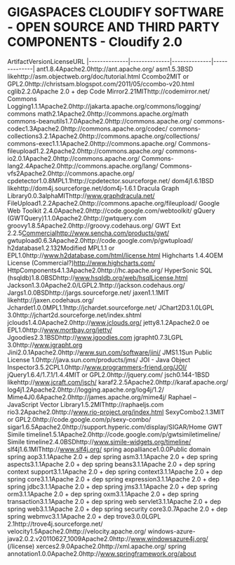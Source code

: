 GIGASPACES CLOUDIFY SOFTWARE  - OPEN SOURCE AND THIRD PARTY COMPONENTS - Cloudify 2.0
=====================================================================

ArtifactVersionLicenseURL
|--------------|--------------|--------------|--------------|
ant1.8.4Apache2.0http://ant.apache.org/
asm1.5.3BSD likehttp://asm.objectweb.org/doc/tutorial.html
Ccombo2MIT or GPL2.0http://christsam.blogspot.com/2011/05/ccombo-v20.html   
cglib2.2.0Apache 2.0 + dep
Code Mirror2.21MIThttp://codemirror.net/
Commons Logging1.1.1Apache2.0http://jakarta.apache.org/commons/logging/
commons math2.1Apache2.0http://commons.apache.org/math   
commons-beanutils1.7.0Apache2.0http://commons.apache.org/
commons-codec1.3Apache2.0http://commons.apache.org/codec/
commons-collections3.2.1Apache2.0http://commons.apache.org/collections/
commons-exec1.1.1Apache2.0http://commons.apache.org/
Commons-fileupload1.2.2Apache2.0http://commons.apache.org/
commons-io2.0.1Apache2.0http://commons.apache.org/
Commons-lang2.4Apache2.0http://commons.apache.org/lang/
Commons-vfs2Apache2.0http://commons.apache.org/
cpdetector1.0.8MPL1.1http://cpdetector.sourceforge.net/
dom4j1.6.1BSD likehttp://dom4j.sourceforge.net/dom4j-1.6.1
Dracula Graph Library0.0.3alphaMIThttp://www.graphdracula.net/
FileUpload1.2.2Apache2.0http://commons.apache.org/fileupload/
Google Web Toolkit 2.4.0Apache2.0http://code.google.com/webtoolkit/
gQuery (GWTQuery)1.1.0Apache2.0http://gwtquery.com
groovy1.8.5Apache2.0http://groovy.codehaus.org/
GWT Ext 2.2.5[Commercial](http://www.sencha.com/store/gwt/license.php)http://www.sencha.com/products/gwt/
gwtupload0.6.3Apache2.0http://code.google.com/p/gwtupload/
h2database1.2.132Modified MPL1.1 or EPL1.0http://www.h2database.com/html/license.html
Highcharts 1.4.4OEM License (Commercial?)http://www.highcharts.com/
HttpComponents4.1.3Apache2.0http://hc.apache.org/
HyperSonic SQL (hsqldb)1.8.0BSDhttp://www.hsqldb.org/web/hsqlLicense.html
Jackson1.3.0Apache2.0/LGPL2.1http://jackson.codehaus.org/
Jargs1.0.0BSDhttp://jargs.sourceforge.net/ 
jaxen1.1.1MIT likehttp://jaxen.codehaus.org/
Jchardet1.0.0MPL1.1http://jchardet.sourceforge.net/
JChart2D3.1.0LGPL 3.0http://jchart2d.sourceforge.net/index.shtml
jclouds1.4.0Apache2.0http://www.jclouds.org/
jetty8.1.2Apache2.0 oe EPL1.0http://www.mortbay.org/jetty/ 
Jgoodies2.3.1BSDhttp://www.jgoodies.com
jgrapht0.7.3LGPL 3.0http://www.jgrapht.org
Jini2.0.1Apache2.0http://www.sun.com/software/jini/
JMS1.1Sun Public License 1.0http://java.sun.com/products/jms/
JOI - Java Object Inspector3.5.2CPL1.0http://www.programmers-friend.org/JOI/ 
jQuery1.6.4/1.7.1/1.4.4MIT or GPL2.0http://jquery.com/
jsch0.144-1BSD likehttp://www.jcraft.com/jsch/
karaf2.2.5Apache2.0http://karaf.apache.org/
log4j1.2Apache2.0http://logging.apache.org/log4j/1.2/
Mime4J0.6Apache2.0http://james.apache.org/mime4j/
Raphael – JavaScript Vector Library1.5.2MIThttp://raphaeljs.com 
rio3.2Apache2.0http://www.rio-project.org/index.html
SexyCombo2.1.3MIT or GPL2.0http://code.google.com/p/sexy-combo/
sigar1.6.5Apache2.0http://support.hyperic.com/display/SIGAR/Home
GWT Simile timeline1.5.1Apache2.0http://code.google.com/p/gwtsimiletimeline/
Simile timeline2.4.0BSDhttp://www.simile-widgets.org/timeline/
slf4j1.6.1MIThttp://www.slf4j.org/
spring aopalliance1.0.0Public domain
spring aop3.1.1Apache 2.0 + dep
spring asm3.1.1Apache 2.0 + dep
spring aspects3.1.1Apache 2.0 + dep
spring beans3.1.1Apache 2.0 + dep
spring context support3.1.1Apache 2.0 + dep
spring context3.1.1Apache 2.0 + dep
spring core3.1.1Apache 2.0 + dep
spring expression3.1.1Apache 2.0 + dep
spring jdbc3.1.1Apache 2.0 + dep
spring jms3.1.1Apache 2.0 + dep
spring orm3.1.1Apache 2.0 + dep
spring oxm3.1.1Apache 2.0 + dep
spring transaction3.1.1Apache 2.0 + dep
spring web servlet3.1.1Apache 2.0 + dep
spring web3.1.1Apache 2.0 + dep
spring security core3.0.7Apache 2.0 + dep
spring webmvc3.1.1Apache 2.0 + dep
trove3.0.0LGPL 2.1http://trove4j.sourceforge.net/
velocity1.5Apache2.0http://velocity.apache.org/
windows-azure-java2.0.2.v20110627_1009Apache2.0http://www.windowsazure4j.org/ (/license)
xerces2.9.0Apache2.0http://xml.apache.org/ 
spring annotation1.0.0Apache2.0http://www.springframework.org/about

